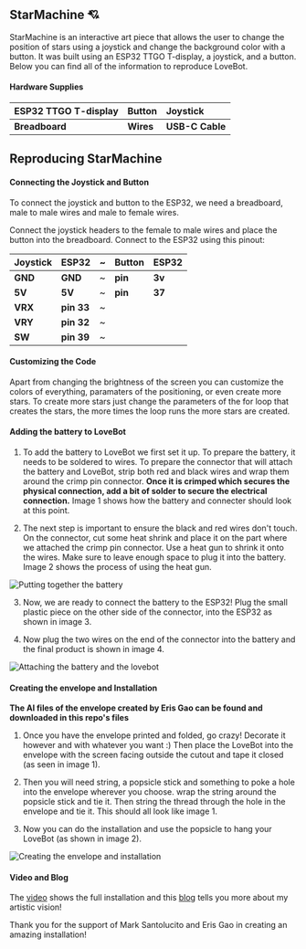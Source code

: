 ## StarMachine 💘
StarMachine is an interactive art piece that allows the user to change the position of stars using a joystick and change the background color with a button. It was built using an ESP32 TTGO T-display, a joystick, and a button. Below you can find all of the information to reproduce LoveBot.

#### Hardware Supplies

| ESP32 TTGO T-display  | Button | Joystick    
| :---  | :---  | :---  | 
| **Breadboard**               | **Wires**           | **USB-C Cable** | 


## Reproducing StarMachine

#### Connecting the Joystick and Button

To connect the joystick and button to the ESP32, we need a breadboard, male to male wires and male to female wires. 

Connect the joystick headers to the female to male wires and place the button into the breadboard. Connect to the ESP32 using this pinout:

| Joystick | ESP32 | ~ | Button | ESP32 |
| --- | --- | --- | --- | --- |
| **GND** | **GND** |~| **pin** | **3v** |
| **5V** | **5V** |~| **pin** | **37** |
| **VRX** | **pin 33** |~
| **VRY** | **pin 32** |~
| **SW** | **pin 39** |~


#### Customizing the Code
Apart from changing the brightness of the screen you can customize the colors of everything, paramaters of the positioning, or even create more stars. To create more stars just change the parameters of the for loop that creates the stars, the more times the loop runs the more stars are created.  

#### Adding the battery to LoveBot

1) To add the battery to LoveBot we first set it up. To prepare the battery, it needs to be soldered to wires. To prepare the connector that will attach the battery and LoveBot, strip both red and black wires and wrap them around the crimp pin connector. **Once it is crimped which secures the physical connection, add a bit of solder to secure the electrical connection.** Image 1 shows how the battery and connecter should look at this point.
   
2) The next step is important to ensure the black and red wires don't touch. On the connector, cut some heat shrink and place it on the part where we attached the crimp pin connector. Use a heat gun to shrink it onto the wires. Make sure to leave enough space to plug it into the battery. Image 2 shows the process of using the heat gun.


![Putting together the battery](https://github.com/kyarasto/Module_One/assets/113846467/0bd08c16-438b-43a2-860e-6cfc3a0007a0)

3) Now, we are ready to connect the battery to the ESP32! Plug the small plastic piece on the other side of the connector, into the ESP32 as shown in image 3.
   
4) Now plug the two wires on the end of the connector into the battery and the final product is shown in image 4. 
   
![Attaching the battery and the lovebot](https://github.com/kyarasto/Module_One/assets/113846467/13965eb3-8d40-46e8-b09c-eeba46516707)

#### Creating the envelope and Installation

**The AI files of the envelope created by Eris Gao can be found and downloaded in this repo's files**
1) Once you have the envelope printed and folded, go crazy! Decorate it however and with whatever you want :) Then place the LoveBot into the envelope with the screen facing outside the cutout and tape it closed (as seen in image 1).

2) Then you will need string, a popsicle stick and something to poke a hole into the envelope wherever you choose. wrap the string around the popsicle stick and tie it. Then string the thread through the hole in the envelope and tie it. This should all look like image 1. 

3) Now you can do the installation and use the popsicle to hang your LoveBot (as shown in image 2).


![Creating the envelope and installation](https://github.com/kyarasto/Module_One/assets/113846467/06b2abbd-d2aa-448b-b57e-6c61314ae900)

#### Video and Blog

The [video](https://youtube.com/shorts/1NgUFZmwixI?feature=share) shows the full installation and this [blog](https://kyarasto.github.io/ModuleOneBlog/) tells you more about my artistic vision!

Thank you for the support of Mark Santolucito and Eris Gao in creating an amazing installation!



